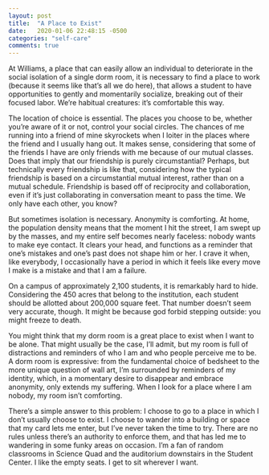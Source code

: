 ```yaml
---
layout: post
title:  "A Place to Exist"
date:   2020-01-06 22:48:15 -0500
categories: "self-care"
comments: true
---
```


At Williams, a place that can easily allow an individual to deteriorate in the social isolation of a single dorm room, it is necessary to find a place to work (because it seems like that’s all we do here), that allows a student to have opportunities to gently and momentarily socialize, breaking out of their focused labor. We’re habitual creatures: it’s comfortable this way.

The location of choice is essential. The places you choose to be, whether you’re aware of it or not, control your social circles. The chances of me running into a friend of mine skyrockets when I loiter in the places where the friend and I usually hang out. It makes sense, considering that some of the friends I have are only friends with me because of our mutual classes. Does that imply that our friendship is purely circumstantial? Perhaps, but technically every friendship is like that, considering how the typical friendship is based on a circumstantial mutual interest, rather than on a mutual schedule. Friendship is based off of reciprocity and collaboration, even if it’s just collaborating in conversation meant to pass the time. We only have each other, you know?
<!-- more -->

But sometimes isolation is necessary. Anonymity is comforting. At home, the population density means that the moment I hit the street, I am swept up by the masses, and my entire self becomes nearly faceless: nobody wants to make eye contact. It clears your head, and functions as a reminder that one’s mistakes and one’s past does not shape him or her. I crave it when, like everybody, I occasionally have a period in which it feels like every move I make is a mistake and that I am a failure.

On a campus of approximately 2,100 students, it is remarkably hard to hide. Considering the 450 acres that belong to the institution, each student should be allotted about 200,000 square feet. That number doesn’t seem very accurate, though. It might be because god forbid stepping outside: you might freeze to death. 

You might think that my dorm room is a great place to exist when I want to be alone. That might usually be the case, I’ll admit, but my room is full of distractions and reminders of who I am and who people perceive me to be. A dorm room is expressive: from the fundamental choice of bedsheet to the more unique question of wall art, I’m surrounded by reminders of my identity, which, in a momentary desire to disappear and embrace anonymity, only extends my suffering. When I look for a place where I am nobody, my room isn’t comforting.

There’s a simple answer to this problem: I choose to go to a place in which I don’t usually choose to exist. I choose to wander into a building or space that my card lets me enter, but I’ve never taken the time to try. There are no rules unless there’s an authority to enforce them, and that has led me to wandering in some funky areas on occasion. I’m a fan of random classrooms in Science Quad and the auditorium downstairs in the Student Center. I like the empty seats. I get to sit wherever I want.